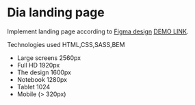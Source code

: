# Dia landing page
Implement landing page according to [Figma design](https://www.figma.com/file/vhfzZ7SqWGkMGd5iCDdBCy/Dia-New?node-id=0%3A1)
  [DEMO LINK](https://Mishtal-Andrii.github.io/layout_dia/).


Technologies used HTML,CSS,SASS,BEM

- Large screens 2560px
- Full HD 1920px
- The design 1600px
- Notebook 1280px
- Tablet 1024
- Mobile (> 320px)


